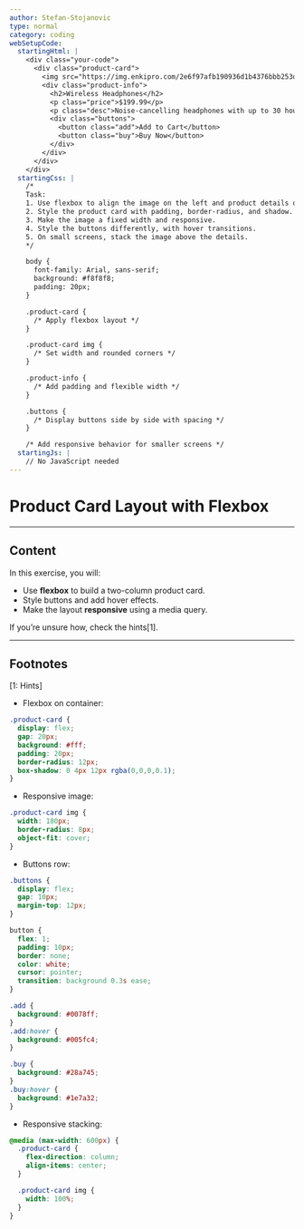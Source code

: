 ```yaml
---
author: Stefan-Stojanovic
type: normal
category: coding
webSetupCode:
  startingHtml: |
    <div class="your-code">
      <div class="product-card">
        <img src="https://img.enkipro.com/2e6f97afb190936d1b4376bbb253d5c7.jpeg" alt="Product">
        <div class="product-info">
          <h2>Wireless Headphones</h2>
          <p class="price">$199.99</p>
          <p class="desc">Noise-cancelling headphones with up to 30 hours of battery life.</p>
          <div class="buttons">
            <button class="add">Add to Cart</button>
            <button class="buy">Buy Now</button>
          </div>
        </div>
      </div>
    </div>
  startingCss: |
    /* 
    Task:
    1. Use flexbox to align the image on the left and product details on the right.
    2. Style the product card with padding, border-radius, and shadow.
    3. Make the image a fixed width and responsive.
    4. Style the buttons differently, with hover transitions.
    5. On small screens, stack the image above the details.
    */

    body {
      font-family: Arial, sans-serif;
      background: #f8f8f8;
      padding: 20px;
    }

    .product-card {
      /* Apply flexbox layout */
    }

    .product-card img {
      /* Set width and rounded corners */
    }

    .product-info {
      /* Add padding and flexible width */
    }

    .buttons {
      /* Display buttons side by side with spacing */
    }

    /* Add responsive behavior for smaller screens */
  startingJs: |
    // No JavaScript needed
---
```


# Product Card Layout with Flexbox

---

## Content

In this exercise, you will:
- Use **flexbox** to build a two-column product card.
- Style buttons and add hover effects.
- Make the layout **responsive** using a media query.

If you’re unsure how, check the hints[1].

---

## Footnotes

[1: Hints]
- Flexbox on container:

```css
.product-card {
  display: flex;
  gap: 20px;
  background: #fff;
  padding: 20px;
  border-radius: 12px;
  box-shadow: 0 4px 12px rgba(0,0,0,0.1);
}
```

- Responsive image:

```css
.product-card img {
  width: 180px;
  border-radius: 8px;
  object-fit: cover;
}
```

- Buttons row:

```css
.buttons {
  display: flex;
  gap: 10px;
  margin-top: 12px;
}

button {
  flex: 1;
  padding: 10px;
  border: none;
  color: white;
  cursor: pointer;
  transition: background 0.3s ease;
}

.add {
  background: #0078ff;
}
.add:hover {
  background: #005fc4;
}

.buy {
  background: #28a745;
}
.buy:hover {
  background: #1e7a32;
}

```

- Responsive stacking:

```css
@media (max-width: 600px) {
  .product-card {
    flex-direction: column;
    align-items: center;
  }

  .product-card img {
    width: 100%;
  }
}
```